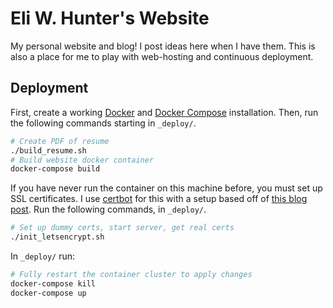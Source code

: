 # Eli W. Hunter's Website

My personal website and blog! I post ideas here when I have them. This is also
a place for me to play with web-hosting and continuous deployment.

## Deployment

First, create a working [Docker] and [Docker Compose] installation. Then, run
the following commands starting in `_deploy/`.

[Docker]: https://docs.docker.com/install/
[Docker Compose]: https://docs.docker.com/compose/install/

```sh
# Create PDF of resume
./build_resume.sh
# Build website docker container
docker-compose build
```

If you have never run the container on this machine before, you must set up SSL
certificates. I use [certbot] for this with a setup based off of [this blog
post](blog-post). Run the following commands, in `_deploy/`.

[blog-post]: https://medium.com/@pentacent/nginx-and-lets-encrypt-with-docker-in-less-than-5-minutes-b4b8a60d3a71
[certbot]: https://certbot.eff.org/

```sh
# Set up dummy certs, start server, get real certs
./init_letsencrypt.sh
```

In `_deploy/` run:

```sh
# Fully restart the container cluster to apply changes
docker-compose kill
docker-compose up
```
